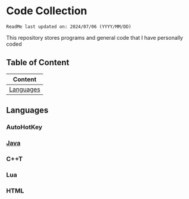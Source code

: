 # Code Collection
`ReadMe last updated on: 2024/07/06 (YYYY/MM/DD)`

This repository stores programs and general code that I have personally coded

## Table of Content
| Content                                           |
| ---                                               |
| [Languages](#content-language)                    |

## <p id="content-language">Languages</p>
### AutoHotKey
### [Java][directorylink-java]
### C++T
### Lua
### HTML




<!--directory links-->
[directory-link-autohotkey]: ./AutoHotKey/
[directorylink-java]: ./Java/README.md
[directorylink-cpp]: ./Cpp/
[directorylink-lua]: ./Lua/
[directorylink-html]: ./HTML/